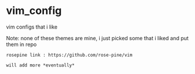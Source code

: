 # vim_config
vim configs that i like

Note:
    none of these themes are mine, i just picked some that i liked and 
    put them in repo

    rosepine link : https://github.com/rose-pine/vim

    will add more *eventually*
